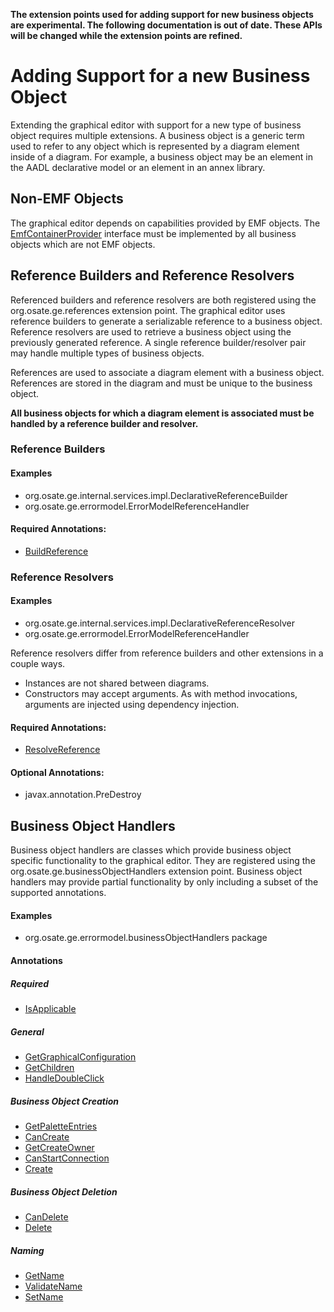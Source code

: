 **The extension points used for adding support for new business objects are experimental. The following documentation is out of date. These APIs will be changed while the extension points are refined.**

# Adding Support for a new Business Object
Extending the graphical editor with support for a new type of business object requires multiple extensions. A business object is a generic term used to refer to any object which is represented by a diagram element inside of a diagram. For example, a business object may be an element in the AADL declarative model or an element in an annex library.

## Non-EMF Objects
The graphical editor depends on capabilities provided by EMF objects. The [EmfContainerProvider](../api/org/osate/ge/EmfContainerProvider.html) interface must be implemented by all business objects which are not EMF objects. 

## Reference Builders and Reference Resolvers
Referenced builders and reference resolvers are both registered using the org.osate.ge.references extension point. The graphical editor uses reference builders to generate a serializable reference to a business object.  Reference resolvers are used to retrieve a business object using the previously generated reference. A single reference builder/resolver pair may handle multiple types of business objects. 

References are used to associate a diagram element with a business object. References are stored in the diagram and must be unique to the business object. 

**All business objects for which a diagram element is associated must be handled by a reference builder and resolver.**

### Reference Builders
#### Examples
* org.osate.ge.internal.services.impl.DeclarativeReferenceBuilder
* org.osate.ge.errormodel.ErrorModelReferenceHandler

#### Required Annotations:
* [BuildReference](../api/org/osate/ge/di/BuildReference.html)

### Reference Resolvers
#### Examples
* org.osate.ge.internal.services.impl.DeclarativeReferenceResolver
* org.osate.ge.errormodel.ErrorModelReferenceHandler

Reference resolvers differ from reference builders and other extensions in a couple ways.

* Instances are not shared between diagrams.
* Constructors may accept arguments. As with method invocations, arguments are injected using dependency injection.

#### Required Annotations:
* [ResolveReference](../api/org/osate/ge/di/ResolveReference.html)

#### Optional Annotations:
* javax.annotation.PreDestroy

## Business Object Handlers
Business object handlers are classes which provide business object specific functionality to the graphical editor. They are registered using the org.osate.ge.businessObjectHandlers extension point. Business object handlers may provide partial functionality by only including a subset of the supported annotations.

#### Examples
* org.osate.ge.errormodel.businessObjectHandlers package

#### Annotations
##### Required
* [IsApplicable](../api/org/osate/ge/di/IsApplicable.html)

##### General
* [GetGraphicalConfiguration](../api/org/osate/ge/GetGraphicalConfiguration.html)
* [GetChildren](../api/org/osate/ge/di/GetChildren.html)
* [HandleDoubleClick](../api/org/osate/ge/di/HandleDoubleClick.html)

##### Business Object Creation
* [GetPaletteEntries](../api/org/osate/ge/di/GetPaletteEntries.html)
* [CanCreate](../api/org/osate/ge/di/CanCreate.html)
* [GetCreateOwner](../api/org/osate/ge/di/GetCreateOwner.html)
* [CanStartConnection](../api/org/osate/ge/di/CanStartConnection.html)
* [Create](../api/org/osate/ge/di/Create.html)

##### Business Object Deletion
* [CanDelete](../api/org/osate/ge/di/CanDelete.html)
* [Delete](../api/org/osate/ge/di/Delete.html)

##### Naming
* [GetName](../api/org/osate/ge/di/GetName.html)
* [ValidateName](../api/org/osate/ge/di/ValidateName.html)
* [SetName](../api/org/osate/ge/di/SetName.html)


